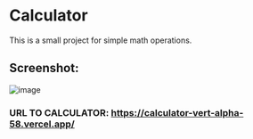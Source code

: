 # Calculator
This is a small project for simple math operations.

## Screenshot:
![image](https://github.com/gfonsecadev/Calculator/assets/90278833/16bc01e7-491b-4f4e-805d-b552a6232195)

### URL TO CALCULATOR: https://calculator-vert-alpha-58.vercel.app/
